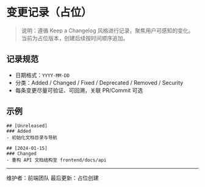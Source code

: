 # 变更记录（占位）

> 说明：遵循 Keep a Changelog 风格进行记录，聚焦用户可感知的变化。当前为占位版本，创建后续按时间顺序追加。

## 记录规范
- 日期格式：`YYYY-MM-DD`
- 分类：Added / Changed / Fixed / Deprecated / Removed / Security
- 每条变更尽量可验证、可回溯，关联 PR/Commit 可选

## 示例
```
## [Unreleased]
### Added
- 初始化文档目录与导航

## [2024-01-15]
### Changed
- 重构 API 文档结构至 frontend/docs/api
```

---
维护者：前端团队
最后更新：占位创建
